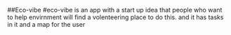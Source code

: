 ##Eco-vibe
#eco-vibe is an app with a start up idea that people who want to help envirnment will find a volenteering place to do this. and it has tasks in it and a map for the user
